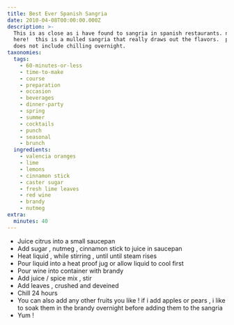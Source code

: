 ```yaml
---
title: Best Ever Spanish Sangria
date: 2010-04-08T00:00:00.000Z
description: >-
  This is as close as i have found to sangria in spanish restaurants. no soda
  here!  this is a mulled sangria that really draws out the flavors.  prep time
  does not include chilling overnight.
taxonomies:
  tags:
    - 60-minutes-or-less
    - time-to-make
    - course
    - preparation
    - occasion
    - beverages
    - dinner-party
    - spring
    - summer
    - cocktails
    - punch
    - seasonal
    - brunch
  ingredients:
    - valencia oranges
    - lime
    - lemons
    - cinnamon stick
    - caster sugar
    - fresh lime leaves
    - red wine
    - brandy
    - nutmeg
extra:
  minutes: 40
---
```

 - Juice citrus into a small saucepan
 - Add sugar , nutmeg , cinnamon stick to juice in saucepan
 - Heat liquid , while stirring , until until steam rises
 - Pour liquid into a heat proof jug or allow liquid to cool first
 - Pour wine into container with brandy
 - Add juice / spice mix , stir
 - Add leaves , crushed and deveined
 - Chill 24 hours
 - You can also add any other fruits you like ! if i add apples or pears , i like to soak them in the brandy overnight before adding them to the sangria
 - Yum !
